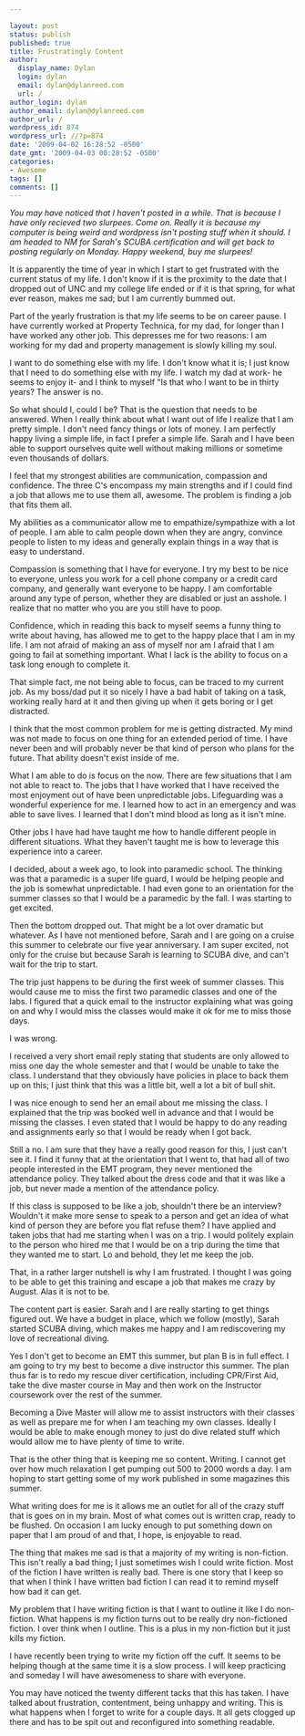 ```yaml
---

layout: post
status: publish
published: true
title: Frustratingly Content
author:
  display_name: Dylan
  login: dylan
  email: dylan@dylanreed.com
  url: /
author_login: dylan
author_email: dylan@dylanreed.com
author_url: /
wordpress_id: 874
wordpress_url: //?p=874
date: '2009-04-02 16:28:52 -0500'
date_gmt: '2009-04-03 00:28:52 -0500'
categories:
- Awesome
tags: []
comments: []
---
```


_You may have noticed that I haven't posted in a while. That is because I have only recieved two slurpees. Come on. Really it is because my computer is being weird and wordpress isn't posting stuff when it should. I am headed to NM for Sarah's SCUBA certification and will get back to posting regularly on Monday. Happy weekend, buy me slurpees!_

It is apparently the time of year in which I start to get frustrated with the current status of my life. I don't know if it is the proximity to the date that I dropped out of UNC and my college life ended or if it is that spring, for what ever reason, makes me sad; but I am currently bummed out.

Part of the yearly frustration is that my life seems to be on career pause. I have currently worked at Property Technica, for my dad, for longer than I have worked any other job. This depresses me for two reasons: I am working for my dad and property management is slowly killing my soul.

I want to do something else with my life. I don't know what it is; I just know that I need to do something else with my life. I watch my dad at work- he seems to enjoy it- and I think to myself "Is that who I want to be in thirty years? The answer is no.

So what should I, could I be? That is the question that needs to be answered. When I really think about what I want out of life I realize that I am pretty simple. I don't need fancy things or lots of money. I am perfectly happy living a simple life, in fact I prefer a simple life. Sarah and I have been able to support ourselves quite well without making millions or sometime even thousands of dollars.

I feel that my strongest abilities are communication, compassion and confidence. The three C's encompass my main strengths and if I could find a job that allows me to use them all, awesome. The problem is finding a job that fits them all.

My abilities as a communicator allow me to empathize/sympathize with a lot of people. I am able to calm people down when they are angry, convince people to listen to my ideas and generally explain things in a way that is easy to understand.

Compassion is something that I have for everyone. I try my best to be nice to everyone, unless you work for a cell phone company or a credit card company, and generally want everyone to be happy. I am comfortable around any type of person, whether they are disabled or just an asshole. I realize that no matter who you are you still have to poop.

Confidence, which in reading this back to myself seems a funny thing to write about having, has allowed me to get to the happy place that I am in my life. I am not afraid of making an ass of myself nor am I afraid that I am going to fail at something important. What I lack is the ability to focus on a task long enough to complete it.

That simple fact, me not being able to focus, can be traced to my current job. As my boss/dad put it so nicely I have a bad habit of taking on a task, working really hard at it and then giving up when it gets boring or I get distracted.

I think that the most common problem for me is getting distracted. My mind was not made to focus on one thing for an extended period of time. I have never been and will probably never be that kind of person who plans for the future. That ability doesn't exist inside of me.

What I am able to do is focus on the now. There are few situations that I am not able to react to. The jobs that I have worked that I have received the most enjoyment out of have been unpredictable jobs. Lifeguarding was a wonderful experience for me. I learned how to act in an emergency and was able to save lives.  I learned that I don't mind blood as long as it isn't mine.

Other jobs I have had have taught me how to handle different people in different situations. What they haven't taught me is how to leverage this experience into a career.

I decided, about a week ago, to look into paramedic school. The thinking was that a paramedic is a super life guard, I would be helping people and the job is somewhat unpredictable. I had even gone to an orientation for the summer classes so that I would be a paramedic by the fall. I was starting to get excited.

Then the bottom dropped out. That might be a lot over dramatic but whatever. As I have not mentioned before, Sarah and I are going on a cruise this summer to celebrate our five year anniversary. I am super excited, not only for the cruise but because Sarah is learning to SCUBA dive, and can't wait for the trip to start.

The trip just happens to be during the first week of summer classes. This would cause me to miss the first two paramedic classes and one of the labs. I figured that a quick email to the instructor explaining what was going on and why I would miss the classes would make it ok for me to miss those days.

I was wrong.

I received a very short email reply stating that students are only allowed to miss one day the whole semester and that I would be unable to take the class. I understand that they obviously have policies in place to back them up on this; I just think that this was a little bit, well a lot a bit of bull shit.

I was nice enough to send her an email about me missing the class. I explained that the trip was booked well in advance and that I would be missing the classes. I even stated that I would be happy to do any reading and assignments early so that I would be ready when I got back.

Still a no. I am sure that they have a really good reason for this, I just can't see it. I find it funny that at the orientation that I went to, that had all of two people interested in the EMT program, they never mentioned the attendance policy. They talked about the dress code and that it was like a job, but never made a mention of the attendance policy.

If this class is supposed to be like a job, shouldn't there be an interview? Wouldn't it make more sense to speak to a person and get an idea of what kind of person they are before you flat refuse them? I have applied and taken jobs that had me starting when I was on a trip. I would politely explain to the person who hired me that I would be on a trip during the time that they wanted me to start. Lo and behold, they let me keep the job.

That, in a rather larger nutshell is why I am frustrated. I thought I was going to be able to get this training and escape a job that makes me crazy by August. Alas it is not to be.

The content part is easier. Sarah and I are really starting to get things figured out. We have a budget in place, which we follow (mostly), Sarah started SCUBA diving, which makes me happy and I am rediscovering my love of recreational diving.

Yes I don't get to become an EMT this summer, but plan B is in full effect. I am going to try my best to become a dive instructor this summer. The plan thus far is to redo my rescue diver certification, including CPR/First Aid, take the dive master course in May and then work on the Instructor coursework over the rest of the summer.

Becoming a Dive Master will allow me to assist instructors with their classes as well as prepare me for when I am teaching my own classes. Ideally I would be able to make enough money to just do dive related stuff which would allow me to have plenty of time to write.

That is the other thing that is keeping me so content. Writing. I cannot get over how much relaxation I get pumping out 500 to 2000 words a day. I am hoping to start getting some of my work published in some magazines this summer.

What writing does for me is it allows me an outlet for all of the crazy stuff that is goes on in my brain. Most of what comes out is written crap, ready to be flushed. On occasion I am lucky enough to put something down on paper that I am proud of and that, I hope, is enjoyable to read.

The thing that makes me sad is that a majority of my writing is non-fiction. This isn't really a bad thing; I just sometimes wish I could write fiction. Most of the fiction I have written is really bad. There is one story that I keep so that when I think I have written bad fiction I can read it to remind myself how bad it can get.

My problem that I have writing fiction is that I want to outline it like I do non-fiction. What happens is my fiction turns out to be really dry non-fictioned fiction. I over think when I outline. This is a plus in my non-fiction but it just kills my fiction.

I have recently been trying to write my fiction off the cuff. It seems to be helping though at the same time it is a slow process. I will keep practicing and someday I will have awesomeness to share with everyone.

You may have noticed the twenty different tacks that this has taken. I have talked about frustration, contentment, being unhappy and writing. This is what happens when I forget to write for a couple days. It all gets clogged up there and has to be spit out and reconfigured into something readable.

 
